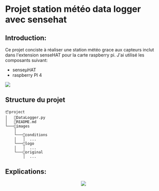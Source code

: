 # __Projet station météo data logger avec sensehat__

## Introduction: 
Ce projet conciste à réaliser une station météo grace aux capteurs inclut dans l'extension senseHAT pour la carte raspberry pi. J'ai utilisé les composants suivant:
* senseµHAT
* raspberry PI 4

![](cablage_alarme.JPG#center)

## Structure du projet
```
📦project
│   📜DataLogger.py
│   📜README.md 
└───📂images
    │
    └───📂conditions
    │   │  ...
    └───📂logo
    │   │  ...
    └───📂original
        │  ...
```
## Explications:

<span style="display:block;text-align:center">

[![](original/miniature.jpg#center)](https://www.youtube.com/watch?v=pAsckS4BN9A)

</span>

    